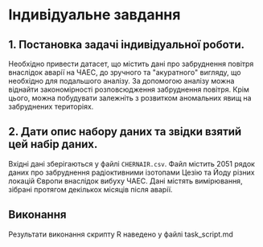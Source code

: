 # Індивідуальне завдання

## 1. Постановка задачі індивідуальної роботи.

Необхідно привести датасет, що містить дані про забруднення повітря внаслідок аварії на ЧАЕС, до зручного та "акуратного" вигляду, що необхідно для подальшого аналізу.
За допомогою аналізу можна віднайти закономірності розповсюдження забруднення повітря.
Крім цього, можна побудувати залежніть з розвитком аномальних явищ на забруднених територіях.

## 2. Дати опис набору даних та звідки взятий цей набір даних.

Вхідні дані зберігаються у файлі `CHERNAIR.csv`.
Файл містить 2051 рядок даних про забруднення радіоктивними ізотопами Цезію та Йоду різних локацій Європи внаслідок вибуху ЧАЕС. Дані містять вимірювання, зібрані протягом декількох місяців після аварії.

## Виконання

Результати виконання скрипту R наведено у файлі task_script.md
